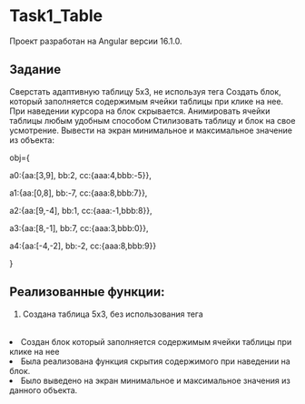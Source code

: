 # Task1_Table

Проект разработан на Angular версии 16.1.0.

## Задание

Сверстать адаптивную таблицу 5х3, не используя тега <table>
Создать блок, который заполняется содержимым ячейки таблицы при клике на нее.
При наведении курсора на блок скрывается.
Анимировать ячейки таблицы любым удобным способом
Стилизовать таблицу и блок на свое усмотрение.
Вывести на экран минимальное и максимальное значение из объекта:

obj={
 
a0:{aa:[3,9], bb:2, cc:{aaa:4,bbb:-5}},

a1:{aa:[0,8], bb:-7, cc:{aaa:8,bbb:7}},

a2:{aa:[9,-4], bb:1, cc:{aaa:-1,bbb:8}},

a3:{aa:[8,-1], bb:7, cc:{aaa:3,bbb:0}},

a4:{aa:[-4,-2], bb:-2, cc:{aaa:8,bbb:9}}

}

## Реализованные функции:

1) Создана таблица 5х3, без использования тега <table>
2) Создан блок который заполняется содержимым ячейки таблицы при клике на нее
3) Была реализована функция скрытия содержимого при наведении на блок.
4) Было выведено на экран минимальное и максимальное значения из данного объекта.
